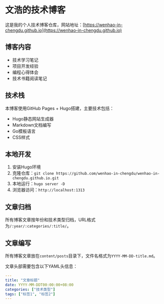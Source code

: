 # 文浩的技术博客

这是我的个人技术博客仓库，网站地址：[https://wenhao-in-chengdu.github.io](https://wenhao-in-chengdu.github.io)

## 博客内容

- 技术学习笔记
- 项目开发经验
- 编程心得体会
- 技术书籍阅读笔记

## 技术栈

本博客使用GitHub Pages + Hugo搭建，主要技术包括：

- Hugo静态网站生成器
- Markdown文档编写
- Go模板语言
- CSS样式

## 本地开发

1. 安装Hugo环境
2. 克隆仓库：`git clone https://github.com/wenhao-in-chengdu/wenhao-in-chengdu.github.io.git`
3. 本地运行：`hugo server -D`
4. 浏览器访问：`http://localhost:1313`

## 文章归档

所有博客文章按年份和技术类型归档，URL格式为`/:year/:categories/:title/`。

## 文章编写

所有博客文章放在`content/posts`目录下，文件名格式为`YYYY-MM-DD-title.md`。

文章头部需要包含以下YAML头信息：

```yaml
---
title: "文章标题"
date: YYYY-MM-DDT00:00:00+08:00
categories: ["技术类型"]
tags: ["标签1", "标签2"]
---
```
